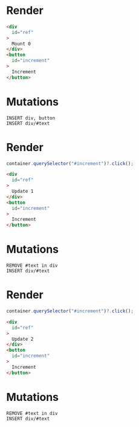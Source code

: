 # Render
```html
<div
  id="ref"
>
  Mount 0
</div>
<button
  id="increment"
>
  Increment
</button>
```

# Mutations
```
INSERT div, button
INSERT div/#text
```

# Render
```js
container.querySelector("#increment")?.click();
```
```html
<div
  id="ref"
>
  Update 1
</div>
<button
  id="increment"
>
  Increment
</button>
```

# Mutations
```
REMOVE #text in div
INSERT div/#text
```

# Render
```js
container.querySelector("#increment")?.click();
```
```html
<div
  id="ref"
>
  Update 2
</div>
<button
  id="increment"
>
  Increment
</button>
```

# Mutations
```
REMOVE #text in div
INSERT div/#text
```